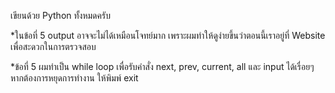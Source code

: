 เขียนด้วย Python ทั้งหมดครับ


*ในข้อที่ 5 output อาจจะไม่ได้เหมือนโจทย์มาก เพราะผมทำให้ดูง่ายขึ้นว่าตอนนี้เราอยู่ที่ Website เพื่อสะดวกในการตรวจสอบ

*ข้อที่ 5 ผมทำเป็น while loop เพื่อรับคำสั่ง next, prev, current, all และ input ได้เรื่อยๆ หากต้องการหยุดการทำงาน ให้พิมพ์ exit
